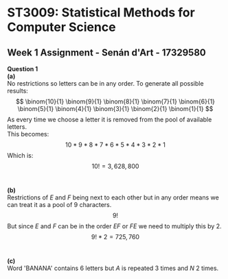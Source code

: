 # ST3009: Statistical Methods for Computer Science
## Week 1 Assignment - Senán d'Art - 17329580

**Question 1**  
**(a)**  
No restrictions so letters can be in any order. To generate all possible results:
$$
\binom{10}{1}
\binom{9}{1}
\binom{8}{1}
\binom{7}{1}
\binom{6}{1}
\binom{5}{1}
\binom{4}{1}
\binom{3}{1}
\binom{2}{1}
\binom{1}{1}
$$
As every time we choose a letter it is removed from the pool of available letters.  
This becomes:
$$
10*9*8*7*6*5*4*3*2*1
$$
Which is: 
$$
10! = 3,628,800
$$
<br>

**(b)**  
Restrictions of *E* and *F* being next to each other but in any order means we can treat it as a pool of 9 characters.
$$
9!
$$
But since *E* and *F* can be in the order *EF* or *FE* we need to multiply this by 2.
$$
9! * 2 = 725,760
$$
<br>

**(c)**  
Word 'BANANA' contains 6 letters but *A* is repeated 3 times and *N* 2 times.
